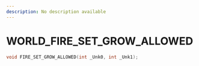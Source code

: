 ```yaml
---
description: No description available 
---
```


# WORLD\_FIRE_SET_GROW_ALLOWED

```cpp
void FIRE_SET_GROW_ALLOWED(int _Unk0, int _Unk1);
```